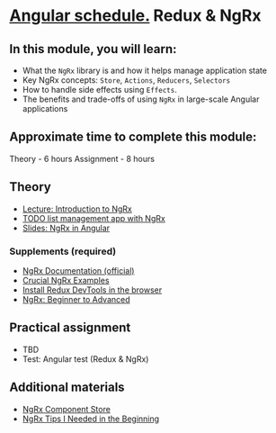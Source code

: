 # [Angular schedule.](../../README.md) Redux & NgRx

## In this module, you will learn:

- What the `NgRx` library is and how it helps manage application state
- Key NgRx concepts: `Store`, `Actions`, `Reducers`, `Selectors`
- How to handle side effects using `Effects`.
- The benefits and trade-offs of using `NgRx` in large-scale Angular applications

## Approximate time to complete this module:

Theory - 6 hours
Assignment - 8 hours

## Theory

- [Lecture: Introduction to NgRx](https://youtu.be/cW33_Zadfew)
- [TODO list management app with NgRx](https://github.com/pavelrazuvalau/todo-list-management/tree/65fd4112292fa2c8a10597587bcd371b7e617fed)
- [Slides: NgRx in Angular](https://slides.com/pavelrazuvalau/angular-ngrx)

### Supplements (required)

- [NgRx Documentation (official)](https://ngrx.io/docs)
- [Crucial NgRx Examples](https://youtu.be/SkoI_VHtcTU)
- [Install Redux DevTools in the browser](https://github.com/reduxjs/redux-devtools)
- [NgRx: Beginner to Advanced](https://youtu.be/iWX7qCGVt9U)

## Practical assignment

- TBD
- Test: Angular test (Redux & NgRx)

## Additional materials

- [NgRx Component Store](https://youtu.be/r0Rzt4lQ0T0)
- [NgRx Tips I Needed in the Beginning](https://dev.to/this-is-angular/ngrx-tips-i-needed-in-the-beginning-4hno)
